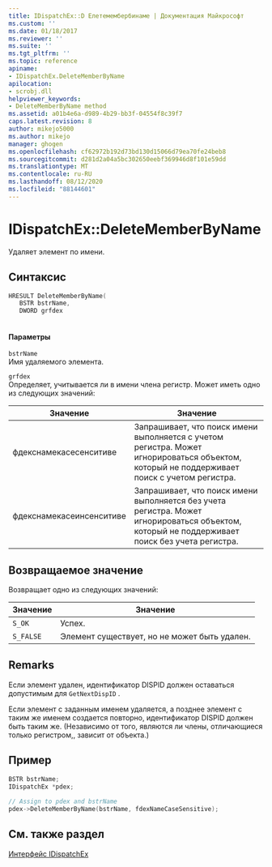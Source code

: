 ```yaml
---
title: IDispatchEx::D Елетемембербинаме | Документация Майкрософт
ms.custom: ''
ms.date: 01/18/2017
ms.reviewer: ''
ms.suite: ''
ms.tgt_pltfrm: ''
ms.topic: reference
apiname:
- IDispatchEx.DeleteMemberByName
apilocation:
- scrobj.dll
helpviewer_keywords:
- DeleteMemberByName method
ms.assetid: a01b4e6a-d989-4b29-bb3f-04554f8c39f7
caps.latest.revision: 8
author: mikejo5000
ms.author: mikejo
manager: ghogen
ms.openlocfilehash: cf62972b192d73bd130d15066d79ea70fe24beb8
ms.sourcegitcommit: d281d2a04a5bc302650eebf369946d8f101e59dd
ms.translationtype: MT
ms.contentlocale: ru-RU
ms.lasthandoff: 08/12/2020
ms.locfileid: "88144601"
---
```

# <a name="idispatchexdeletememberbyname"></a>IDispatchEx::DeleteMemberByName
Удаляет элемент по имени.  
  
## <a name="syntax"></a>Синтаксис  
  
```cpp
HRESULT DeleteMemberByName(  
   BSTR bstrName,  
   DWORD grfdex  
  
```  
  
#### <a name="parameters"></a>Параметры  
 `bstrName`  
 Имя удаляемого элемента.  
  
 `grfdex`  
 Определяет, учитывается ли в имени члена регистр. Может иметь одно из следующих значений:  
  
|Значение|Значение|  
|-----------|-------------|  
|фдекснамекасесенситиве|Запрашивает, что поиск имени выполняется с учетом регистра. Может игнорироваться объектом, который не поддерживает поиск с учетом регистра.|  
|фдекснамекасеинсенситиве|Запрашивает, что поиск имени выполняется без учета регистра. Может игнорироваться объектом, который не поддерживает поиск без учета регистра.|  
  
## <a name="return-value"></a>Возвращаемое значение  
 Возвращает одно из следующих значений:  
  
|Значение|Значение|
|-|-|  
|`S_OK`|Успех.|  
|`S_FALSE`|Элемент существует, но не может быть удален.|  
  
## <a name="remarks"></a>Remarks  
 Если элемент удален, идентификатор DISPID должен оставаться допустимым для `GetNextDispID` .  
  
 Если элемент с заданным именем удаляется, а позднее элемент с таким же именем создается повторно, идентификатор DISPID должен быть таким же. (Независимо от того, являются ли члены, отличающиеся только регистром,, зависит от объекта.)  
  
## <a name="example"></a>Пример  
  
```cpp
BSTR bstrName;  
IDispatchEx *pdex;  
  
// Assign to pdex and bstrName  
pdex->DeleteMemberByName(bstrName, fdexNameCaseSensitive);  
```  
  
## <a name="see-also"></a>См. также раздел  
 [Интерфейс IDispatchEx](../../winscript/reference/idispatchex-interface.md)